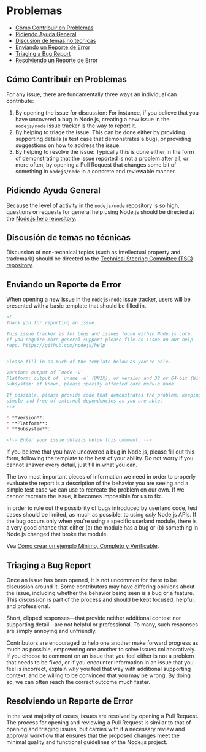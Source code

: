 # Problemas

* [Cómo Contribuir en Problemas](#how-to-contribute-in-issues)
* [Pidiendo Ayuda General](#asking-for-general-help)
* [Discusión de temas no técnicas](#discussing-non-technical-topics)
* [Enviando un Reporte de Error](#submitting-a-bug-report)
* [Triaging a Bug Report](#triaging-a-bug-report)
* [Resolviendo un Reporte de Error](#resolving-a-bug-report)

## Cómo Contribuir en Problemas

For any issue, there are fundamentally three ways an individual can contribute:

1. By opening the issue for discussion: For instance, if you believe that you have uncovered a bug in Node.js, creating a new issue in the `nodejs/node` issue tracker is the way to report it.
2. By helping to triage the issue: This can be done either by providing supporting details (a test case that demonstrates a bug), or providing suggestions on how to address the issue.
3. By helping to resolve the issue: Typically this is done either in the form of demonstrating that the issue reported is not a problem after all, or more often, by opening a Pull Request that changes some bit of something in `nodejs/node` in a concrete and reviewable manner.

## Pidiendo Ayuda General

Because the level of activity in the `nodejs/node` repository is so high, questions or requests for general help using Node.js should be directed at the [Node.js help repository](https://github.com/nodejs/help/issues).

## Discusión de temas no técnicas

Discussion of non-technical topics (such as intellectual property and trademark) should be directed to the [Technical Steering Committee (TSC) repository](https://github.com/nodejs/TSC/issues).

## Enviando un Reporte de Error

When opening a new issue in the `nodejs/node` issue tracker, users will be presented with a basic template that should be filled in.

```markdown
<!--
Thank you for reporting an issue.

This issue tracker is for bugs and issues found within Node.js core.
If you require more general support please file an issue on our help
repo. https://github.com/nodejs/help


Please fill in as much of the template below as you're able.

Version: output of `node -v`
Platform: output of `uname -a` (UNIX), or version and 32 or 64-bit (Windows)
Subsystem: if known, please specify affected core module name

If possible, please provide code that demonstrates the problem, keeping it as
simple and free of external dependencies as you are able.
-->

* **Version**:
* **Platform**:
* **Subsystem**:

<!-- Enter your issue details below this comment. -->
```

If you believe that you have uncovered a bug in Node.js, please fill out this form, following the template to the best of your ability. Do not worry if you cannot answer every detail, just fill in what you can.

The two most important pieces of information we need in order to properly evaluate the report is a description of the behavior you are seeing and a simple test case we can use to recreate the problem on our own. If we cannot recreate the issue, it becomes impossible for us to fix.

In order to rule out the possibility of bugs introduced by userland code, test cases should be limited, as much as possible, to using *only* Node.js APIs. If the bug occurs only when you're using a specific userland module, there is a very good chance that either (a) the module has a bug or (b) something in Node.js changed that broke the module.

Vea [Cómo crear un ejemplo Mínimo, Completo y Verificable](https://stackoverflow.com/help/mcve).

## Triaging a Bug Report

Once an issue has been opened, it is not uncommon for there to be discussion around it. Some contributors may have differing opinions about the issue, including whether the behavior being seen is a bug or a feature. This discussion is part of the process and should be kept focused, helpful, and professional.

Short, clipped responses—that provide neither additional context nor supporting detail—are not helpful or professional. To many, such responses are simply annoying and unfriendly.

Contributors are encouraged to help one another make forward progress as much as possible, empowering one another to solve issues collaboratively. If you choose to comment on an issue that you feel either is not a problem that needs to be fixed, or if you encounter information in an issue that you feel is incorrect, explain *why* you feel that way with additional supporting context, and be willing to be convinced that you may be wrong. By doing so, we can often reach the correct outcome much faster.

## Resolviendo un Reporte de Error

In the vast majority of cases, issues are resolved by opening a Pull Request. The process for opening and reviewing a Pull Request is similar to that of opening and triaging issues, but carries with it a necessary review and approval workflow that ensures that the proposed changes meet the minimal quality and functional guidelines of the Node.js project.